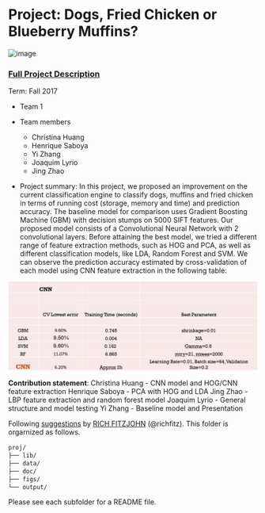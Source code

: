 ﻿# Project: Dogs, Fried Chicken or Blueberry Muffins?
![image](figs/chicken.jpg)

### [Full Project Description](doc/project3_desc.md)

Term: Fall 2017

+ Team 1
+ Team members
	+ Christina Huang
	+ Henrique Saboya
	+ Yi Zhang
	+ Joaquim Lyrio
	+ Jing Zhao

+ Project summary: In this project, we proposed an improvement on the current classification engine to classify dogs, muffins and fried chicken in terms of running cost (storage, memory and time) and prediction accuracy. The baseline model for comparison uses Gradient Boosting Machine (GBM) with decision stumps on 5000 SIFT features. Our proposed model consists of a Convolutional Neural Network with 2 convolutional layers. Before attaining the best model, we tried a different range of feature extraction methods, such as HOG and PCA, as well as different classification models, like LDA, Random Forest and SVM. We can observe the prediction accuracy estimated by cross-validation of each model using CNN feature extraction in the following table:

![image](figs/Table.jpg)
	
**Contribution statement**: 
Christina Huang - CNN model and HOG/CNN feature extraction
Henrique Saboya - PCA with HOG and LDA
Jing Zhao - LBP feature extraction and random forest model
Joaquim Lyrio - General structure and model testing
Yi Zhang - Baseline model and Presentation

Following [suggestions](http://nicercode.github.io/blog/2013-04-05-projects/) by [RICH FITZJOHN](http://nicercode.github.io/about/#Team) (@richfitz). This folder is orgarnized as follows.

```
proj/
├── lib/
├── data/
├── doc/
├── figs/
└── output/
```

Please see each subfolder for a README file.
